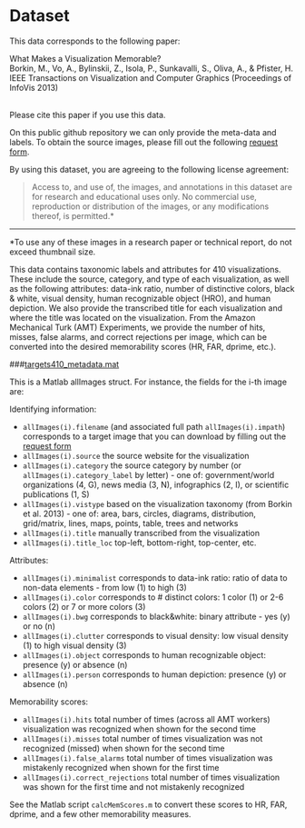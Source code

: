 # Dataset

This data corresponds to the following paper: 

<dl>
What Makes a Visualization Memorable?<br>
Borkin, M., Vo, A., Bylinskii, Z., Isola, P., Sunkavalli, S., Oliva, A., & Pfister, H.<br>
IEEE Transactions on Visualization and Computer Graphics (Proceedings of InfoVis 2013)<br><br>
</dl>

Please cite this paper if you use this data.

On this public github repository we can only provide the meta-data and labels.
To obtain the source images, please fill out the following [request form](http://massvis.mit.edu/#data).

By using this dataset, you are agreeing to the following license agreement:
> Access to, and use of, the images, and annotations in this dataset are for research and educational uses only. No commercial use, reproduction or distribution of the images, or any modifications thereof, is permitted.* 

---

*To use any of these images in a research paper or technical report, do not exceed thumbnail size.

This data contains taxonomic labels and attributes for 410 visualizations. These include the source, category, and type of each visualization, as well as the following attributes: data-ink ratio, number of distinctive colors, black & white, visual density, human recognizable object (HRO), and human depiction. We also provide the transcribed title for each visualization and where the title was located on the visualization. From the Amazon Mechanical Turk (AMT) Experiments, we provide the number of hits, misses, false alarms, and correct rejections per image, which can be converted into the desired memorability scores (HR, FAR, dprime, etc.).

###[targets410_metadata.mat](https://github.com/massvis/dataset/blob/master/matlab_files/targets410_metadata.mat)

This is a Matlab allImages struct. For instance, the fields for the i-th image are: 

Identifying information:
* `allImages(i).filename` (and associated full path `allImages(i).impath`) corresponds to a target image that you can download by filling out the [request form](http://massvis.mit.edu/#data)
* `allImages(i).source` the source website for the visualization
* `allImages(i).category` the source category by number (or `allImages(i).category_label` by letter) - one of: government/world organizations (4, G), news media (3, N), infographics (2, I), or scientific publications (1, S)
* `allImages(i).vistype` based on the visualization taxonomy (from Borkin et al. 2013) - one of: area, bars, circles, diagrams, distribution, grid/matrix, lines, maps, points, table, trees and networks
* `allImages(i).title` manually transcribed from the visualization
* `allImages(i).title_loc` top-left, bottom-right, top-center, etc.

Attributes:
* `allImages(i).minimalist` corresponds to data-ink ratio: ratio of data to non-data elements - from low (1) to high (3)	
* `allImages(i).color` corresponds to # distinct colors: 1 color (1) or 2-6 colors (2) or 7 or more colors (3)
* `allImages(i).bwg` corresponds to black&white: binary attribute - yes (y) or no (n)	
* `allImages(i).clutter` corresponds to visual density: low visual density (1) to high visual density (3)
* `allImages(i).object` corresponds to human recognizable object: presence (y) or absence (n)
* `allImages(i).person` corresponds to human depiction: presence (y) or absence (n)

Memorability scores:	
* `allImages(i).hits` total number of times (across all AMT workers) visualization was recognized when shown for the second time
* `allImages(i).misses` total number of times visualization was not recognized (missed) when shown for the second time	
* `allImages(i).false_alarms` total number of times visualization was mistakenly recognized when shown for the first time
* `allImages(i).correct_rejections` total number of times visualization was shown for the first time and not mistakenly recognized

See the Matlab script `calcMemScores.m` to convert these scores to HR, FAR, dprime, and a few other memorability measures.
